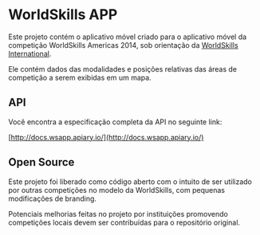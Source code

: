 # WorldSkills APP
Este projeto contém o aplicativo móvel criado para o aplicativo móvel da competição WorldSkills Americas 2014, sob orientação da [WorldSkills International](http://www.worldskills.org/).

Ele contém dados das modalidades e posições relativas das áreas de competição a serem exibidas em um mapa.

## API

Você encontra a especificação completa da API no seguinte link:

[http://docs.wsapp.apiary.io/](http://docs.wsapp.apiary.io/)

## Open Source

Este projeto foi liberado como código aberto com o intuito de ser utilizado por outras competições no modelo da WorldSkills, com pequenas modificações de branding.

Potenciais melhorias feitas no projeto por instituições promovendo competições locais devem ser contribuídas para o repositório original.
